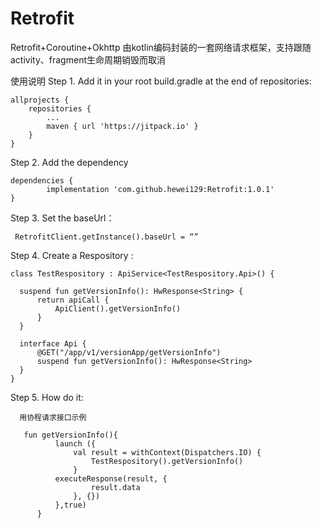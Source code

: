# Retrofit
Retrofit+Coroutine+Okhttp 由kotlin编码封装的一套网络请求框架，支持跟随activity、fragment生命周期销毁而取消

使用说明
Step 1. Add it in your root build.gradle at the end of repositories:

	allprojects {
		repositories {
			...
			maven { url 'https://jitpack.io' }
		}
	}
Step 2. Add the dependency

	dependencies {
	        implementation 'com.github.hewei129:Retrofit:1.0.1'
	}
Step 3. Set the baseUrl：
	
	 RetrofitClient.getInstance().baseUrl = “”

Step 4. Create a Respository :

    class TestRespository : ApiService<TestRespository.Api>() {

      suspend fun getVersionInfo(): HwResponse<String> {
          return apiCall {
              ApiClient().getVersionInfo()
          }
      }

      interface Api {
          @GET("/app/v1/versionApp/getVersionInfo")
          suspend fun getVersionInfo(): HwResponse<String>
      }
    }
    
Step 5. How do it:
      
      用协程请求接口示例
       
       fun getVersionInfo(){
              launch ({
                  val result = withContext(Dispatchers.IO) {
                      TestRespository().getVersionInfo()
                  }
              executeResponse(result, {
                      result.data
                  }, {})
              },true)
          }
       


